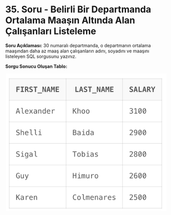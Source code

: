 # 35. Soru - Belirli Bir Departmanda Ortalama Maaşın Altında Alan Çalışanları Listeleme

**Soru Açıklaması:**
30 numaralı departmanda, o departmanın ortalama maaşından daha az maaş alan çalışanların adını, soyadını ve maaşını listeleyen SQL sorgusunu yazınız.

**Sorgu Sonucu Oluşan Tablo:**

![alt text](/Ekran-Çıktıları/Ekran-Resmi_35.png)

